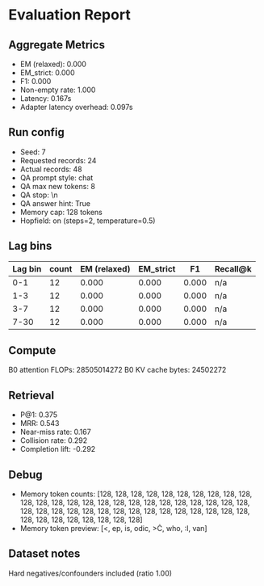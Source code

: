 # Evaluation Report

## Aggregate Metrics

- EM (relaxed): 0.000
- EM_strict: 0.000
- F1: 0.000
- Non-empty rate: 1.000
- Latency: 0.167s
- Adapter latency overhead: 0.097s

## Run config
- Seed: 7
- Requested records: 24
- Actual records: 48
- QA prompt style: chat
- QA max new tokens: 8
- QA stop: \n
- QA answer hint: True
- Memory cap: 128 tokens
- Hopfield: on (steps=2, temperature=0.5)

## Lag bins
| Lag bin | count | EM (relaxed) | EM_strict | F1 | Recall@k |
| ------- | ----- | ------------- | --------- | --- | -------- |
| 0-1 | 12 | 0.000 | 0.000 | 0.000 | n/a |
| 1-3 | 12 | 0.000 | 0.000 | 0.000 | n/a |
| 3-7 | 12 | 0.000 | 0.000 | 0.000 | n/a |
| 7-30 | 12 | 0.000 | 0.000 | 0.000 | n/a |

## Compute
B0 attention FLOPs: 28505014272
B0 KV cache bytes: 24502272

## Retrieval
- P@1: 0.375
- MRR: 0.543
- Near-miss rate: 0.167
- Collision rate: 0.292
- Completion lift: -0.292

## Debug
- Memory token counts: [128, 128, 128, 128, 128, 128, 128, 128, 128, 128, 128, 128, 128, 128, 128, 128, 128, 128, 128, 128, 128, 128, 128, 128, 128, 128, 128, 128, 128, 128, 128, 128, 128, 128, 128, 128, 128, 128, 128, 128, 128, 128, 128, 128, 128, 128, 128, 128]
- Memory token preview: [<, ep, is, odic, >Ċ, who, :I, van]

## Dataset notes
Hard negatives/confounders included (ratio 1.00)